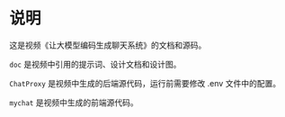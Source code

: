 # 说明

这是视频《让大模型编码生成聊天系统》的文档和源码。

`doc` 是视频中引用的提示词、设计文档和设计图。

`ChatProxy` 是视频中生成的后端源代码，运行前需要修改 .env 文件中的配置。

`mychat` 是视频中生成的前端源代码。